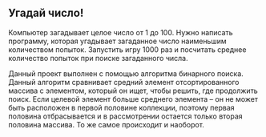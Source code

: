 ## Угадай число!

Компьютер загадывает целое число от 1 до 100. Нужно написать программу, которая угадывает загаданное число наименьшим количеством попыток. Запустить игру 1000 раз и посчитать среднее количество попыток при поиске загаданного числа.                                                                   
                                  
Данный проект выполнен с помощью алгоритма бинарного поиска.                 
Данный алгоритм сравнивает средний элемент отсортированного массива с элементом, который он ищет, чтобы решить, где продолжить поиск. Если целевой элемент больше среднего элемента – он не может быть расположен в первой половине коллекции, поэтому первая половина отбрасывается и в рассмотрении остается только вторая половина массива. То же самое происходит и наоборот.